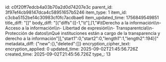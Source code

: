 id: c0f20ff7edcb4a03b70a2d0d74207e3c
parent_id: 3f97ef4cb98147dca4c58951657b5246
item_type: 1
item_id: c3cba5152be14c30983cf0fc7acdbae6
item_updated_time: 1756849549851
title_diff: "[]"
body_diff: "[{\"diffs\":[[-1,\"\\t\"],[1,\"#\\tDerecho a la información\\\n- Acceso a la información\\\n- Libertad de expresión\\\n- Transparentcia\\\n- Protección de datos\\\nQué instituciones están a cargo de la transparencia y derecho a la información\"]],\"start1\":0,\"start2\":0,\"length1\":1,\"length2\":194}]"
metadata_diff: {"new":{},"deleted":[]}
encryption_cipher_text: 
encryption_applied: 0
updated_time: 2025-09-02T21:45:56.726Z
created_time: 2025-09-02T21:45:56.726Z
type_: 13